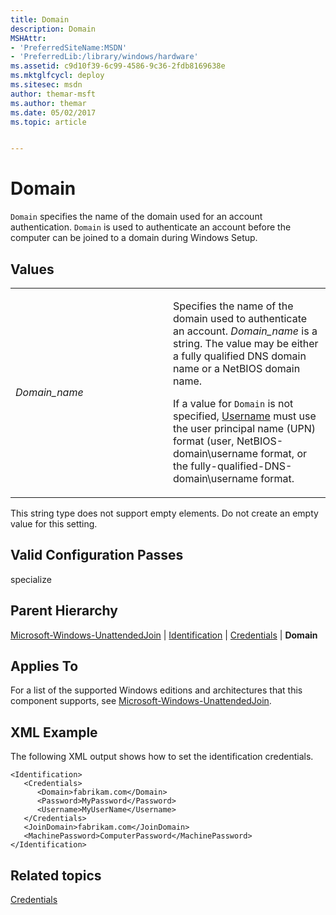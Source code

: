 ```yaml
---
title: Domain
description: Domain
MSHAttr:
- 'PreferredSiteName:MSDN'
- 'PreferredLib:/library/windows/hardware'
ms.assetid: c9d10f39-6c99-4586-9c36-2fdb8169638e
ms.mktglfcycl: deploy
ms.sitesec: msdn
author: themar-msft
ms.author: themar
ms.date: 05/02/2017
ms.topic: article


---
```


# Domain


`Domain` specifies the name of the domain used for an account authentication. `Domain` is used to authenticate an account before the computer can be joined to a domain during Windows Setup.

## Values


<table>
<colgroup>
<col width="50%" />
<col width="50%" />
</colgroup>
<tbody>
<tr class="odd">
<td><p><em>Domain_name</em></p></td>
<td><p>Specifies the name of the domain used to authenticate an account. <em>Domain_name</em> is a string. The value may be either a fully qualified DNS domain name or a NetBIOS domain name.</p>
<p>If a value for <code>Domain</code> is not specified, <a href="microsoft-windows-unattendedjoin-identification-credentials-username.md" data-raw-source="[Username](microsoft-windows-unattendedjoin-identification-credentials-username.md)">Username</a> must use the user principal name (UPN) format (user<xref href="fully-qualified-DNS-domain)" data-throw-if-not-resolved="False" data-raw-source="@fully-qualified-DNS-domain)"></xref>, NetBIOS-domain\username format, or the fully-qualified-DNS-domain\username format.</p></td>
</tr>
</tbody>
</table>

 

This string type does not support empty elements. Do not create an empty value for this setting.

## Valid Configuration Passes


specialize

## Parent Hierarchy


[Microsoft-Windows-UnattendedJoin](microsoft-windows-unattendedjoin.md) | [Identification](microsoft-windows-unattendedjoin-identification.md) | [Credentials](microsoft-windows-unattendedjoin-identification-credentials.md) | **Domain**

## Applies To


For a list of the supported Windows editions and architectures that this component supports, see [Microsoft-Windows-UnattendedJoin](microsoft-windows-unattendedjoin.md).

## XML Example


The following XML output shows how to set the identification credentials.

```
<Identification>
   <Credentials>
      <Domain>fabrikam.com</Domain>
      <Password>MyPassword</Password>
      <Username>MyUserName</Username>
   </Credentials>
   <JoinDomain>fabrikam.com</JoinDomain>
   <MachinePassword>ComputerPassword</MachinePassword>
</Identification>
```

## Related topics


[Credentials](microsoft-windows-unattendedjoin-identification-credentials.md)

 

 







